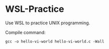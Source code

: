 # WSL-Practice

Use WSL to practice UNIX programming.


Compile command:


```text
gcc -o hello-vi-world hello-vi-world.c -Wall
```
